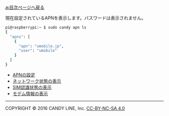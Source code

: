 [🔙目次ページへ戻る](README.md)

現在設定されているAPNを表示します。パスワードは表示されません。

```bash
pi@raspberrypi:~ $ sudo candy apn ls
{
  "apns": [
    {
      "apn": "umobile.jp",
      "user": "umobile"
    }
  ]
}
```

* [APNの設定](APNの設定.md)
* [ネットワーク状態の表示](ネットワーク状態の表示.md)
* [SIM認識状態の表示](SIM認識状態の表示.md)
* [モデム情報の表示](モデム情報の表示.md)


---
COPYRIGHT © 2016 CANDY LINE, Inc. [CC-BY-NC-SA 4.0](https://creativecommons.org/licenses/by-nc-sa/4.0/)
